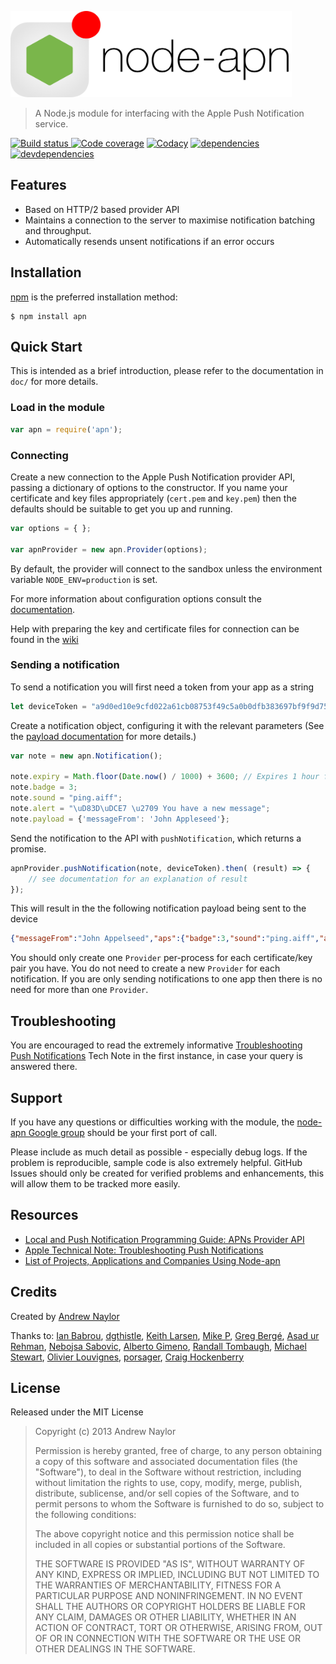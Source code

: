 [<img src="doc/logo.png" alt="nodeapn" width="450" height="138">][node-apn]


> A Node.js module for interfacing with the Apple Push Notification service.

[![Build status][ci-image] ][ci-url]
[![Code coverage][coverage-image]][coverage-url]
[![Codacy][codacy-image]][codacy-url]
[![dependencies][dependencies-image]][dependencies-url]
[![devdependencies][devdependencies-image]][devdependencies-url]

[logo]:doc/logo.png
[npm-image]:https://nodei.co/npm/apn.png?downloads=true
[npm-url]:https://npmjs.com/package/apn
[ci-image]:https://travis-ci.org/argon/node-apn.png?branch=develop
[ci-url]:https://travis-ci.org/argon/node-apn
[coverage-image]:https://coveralls.io/repos/argon/node-apn/badge.svg?branch=develop
[coverage-url]:https://coveralls.io/r/argon/node-apn
[codacy-image]:https://www.codacy.com/project/badge/e7735fbe0db244f3b310657d0dabaa11
[codacy-url]:https://www.codacy.com/public/argon/node-apn

[dependencies-image]:https://david-dm.org/argon/node-apn.png
[dependencies-url]:https://david-dm.org/argon/node-apn
[devdependencies-image]:https://david-dm.org/argon/node-apn/dev-status.png
[devdependencies-url]:https://david-dm.org/argon/node-apn#info=devDependencies

## Features

- Based on HTTP/2 based provider API
- Maintains a connection to the server to maximise notification batching and throughput.
- Automatically resends unsent notifications if an error occurs

## Installation

[npm][] is the preferred installation method:

	$ npm install apn

## Quick Start

This is intended as a brief introduction, please refer to the documentation in `doc/` for more details.

### Load in the module

```javascript
var apn = require('apn');
```

### Connecting
Create a new connection to the Apple Push Notification provider API, passing a dictionary of options to the constructor. If you name your certificate and key files appropriately (`cert.pem` and `key.pem`) then the defaults should be suitable to get you up and running.

```javascript
var options = { };

var apnProvider = new apn.Provider(options);
```

By default, the provider will connect to the sandbox unless the environment variable `NODE_ENV=production` is set.

For more information about configuration options consult the [documentation](doc/connection.markdown).

Help with preparing the key and certificate files for connection can be found in the [wiki][certificateWiki]

### Sending a notification
To send a notification you will first need a token from your app as a string

```javascript
let deviceToken = "a9d0ed10e9cfd022a61cb08753f49c5a0b0dfb383697bf9f9d750a1003da19c7"
```

Create a notification object, configuring it with the relevant parameters (See the [payload documentation][pl] for more details.)

```javascript
var note = new apn.Notification();

note.expiry = Math.floor(Date.now() / 1000) + 3600; // Expires 1 hour from now.
note.badge = 3;
note.sound = "ping.aiff";
note.alert = "\uD83D\uDCE7 \u2709 You have a new message";
note.payload = {'messageFrom': 'John Appleseed'};
```

Send the notification to the API with `pushNotification`, which returns a promise.

```javascript
apnProvider.pushNotification(note, deviceToken).then( (result) => {
	// see documentation for an explanation of result
});
```

This will result in the the following notification payload being sent to the device

```json
{"messageFrom":"John Appelseed","aps":{"badge":3,"sound":"ping.aiff","alert":"\uD83D\uDCE7 \u2709 You have a new message"}}
```

You should only create one `Provider` per-process for each certificate/key pair you have. You do not need to create a new `Provider` for each notification. If you are only sending notifications to one app then there is no need for more than one `Provider`.

## Troubleshooting

You are encouraged to read the extremely informative [Troubleshooting Push Notifications][tn2265] Tech Note in the first instance, in case your query is answered there.

## Support

If you have any questions or difficulties working with the module, the [node-apn Google group][googlegroup] should be your first port of call. 

Please include as much detail as possible - especially debug logs. If the problem is reproducible, sample code is also extremely helpful. GitHub Issues should only be created for verified problems and enhancements, this will allow them to be tracked more easily.

## Resources

* [Local and Push Notification Programming Guide: APNs Provider API][pl]
* [Apple Technical Note: Troubleshooting Push Notifications][tn2265]
* [List of Projects, Applications and Companies Using Node-apn][pacapn]

## Credits

Created by [Andrew Naylor][argon]

Thanks to: [Ian Babrou][bobrik], [dgthistle][dgthistle], [Keith Larsen][keithnlarsen], [Mike P][mypark], [Greg Bergé][neoziro], [Asad ur Rehman][AsadR], [Nebojsa Sabovic][nsabovic], [Alberto Gimeno][gimenete], [Randall Tombaugh][rwtombaugh], [Michael Stewart][thegreatmichael], [Olivier Louvignes][mgcrea], [porsager][porsager], [Craig Hockenberry][chockenberry]

## License

Released under the MIT License

> Copyright (c) 2013 Andrew Naylor
> 
> Permission is hereby granted, free of charge, to any person obtaining a copy
> of this software and associated documentation files (the "Software"), to deal
> in the Software without restriction, including without limitation the rights
> to use, copy, modify, merge, publish, distribute, sublicense, and/or sell
> copies of the Software, and to permit persons to whom the Software is
> furnished to do so, subject to the following conditions:
> 
> The above copyright notice and this permission notice shall be included in
> all copies or substantial portions of the Software.
> 
> THE SOFTWARE IS PROVIDED "AS IS", WITHOUT WARRANTY OF ANY KIND, EXPRESS OR IMPLIED, INCLUDING BUT NOT LIMITED TO THE WARRANTIES OF MERCHANTABILITY, FITNESS FOR A PARTICULAR PURPOSE AND NONINFRINGEMENT. IN NO EVENT SHALL THE AUTHORS OR COPYRIGHT HOLDERS BE LIABLE FOR ANY CLAIM, DAMAGES OR OTHER LIABILITY, WHETHER IN AN ACTION OF CONTRACT, TORT OR OTHERWISE, ARISING FROM, OUT OF OR IN CONNECTION WITH THE SOFTWARE OR THE USE OR OTHER DEALINGS IN THE SOFTWARE.

[npm]: https://npmjs.org
[node-apn]: https://github.com/argon/node-apn
[certificateWiki]:https://github.com/argon/node-apn/wiki/Preparing-Certificates "Preparing Certificates"
[pl]: https://developer.apple.com/library/content/documentation/NetworkingInternet/Conceptual/RemoteNotificationsPG/Chapters/APNsProviderAPI.html#//apple_ref/doc/uid/TP40008194-CH101-SW1 "Local and Push Notification Programming Guide: APNs Provider API"
[tn2265]: http://developer.apple.com/library/ios/#technotes/tn2265/_index.html "Troubleshooting Push Notifications"
[googlegroup]:https://groups.google.com/group/node-apn "node-apn Google Group"
[pacapn]:https://github.com/argon/node-apn/wiki/Projects,-Applications,-and-Companies-Using-Node-apn "List of Projects, Applications and Companies Using Node-apn"
[argon]: https://github.com/argon
[bobrik]: https://github.com/bobrik
[dgthistle]: https://github.com/dgthistle
[keithnlarsen]: https://github.com/keithnlarsen
[mypark]: https://github.com/mypark
[neoziro]: https://github.com/neoziro
[AsadR]: https://github.com/AsadR
[nsabovic]: https://github.com/nsabovic
[gimenete]: https://github.com/gimenete
[rwtombaugh]: https://github.com/rwtombaugh
[thegreatmichael]: https://github.com/thegreatmichael
[mgcrea]: https://github.com/mgcrea
[porsager]: https://github.com/porsager
[chockenberry]: https://github.com/chockenberry

